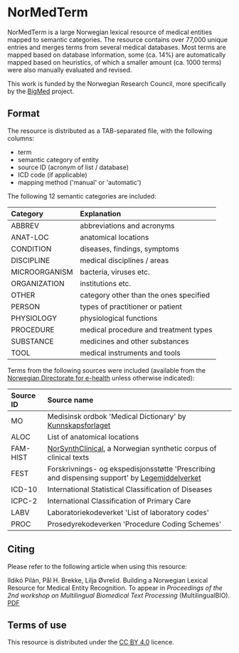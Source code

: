 # NorMedTerm

NorMedTerm is a large Norwegian lexical resource of medical entities mapped to semantic categories. The resource contains over 77,000 unique entries and merges terms from several medical databases. Most terms are mapped based on database information, some (ca. 14%) are automatically mapped based on heuristics, of which a smaller amount (ca. 1000 terms) were also manually evaluated and revised. 

This work is funded by the Norwegian Research Council, more specifically by the [BigMed](https://bigmed.no/) project.

## Format

The resource is distributed as a TAB-separated file, with the following columns:
- term
- semantic category of entity
- source ID (acronym of list / database)
- ICD code (if applicable)
- mapping method ('manual' or 'automatic')

The following 12 semantic categories are included:

|Category | Explanation|
|:--- | :---|
| ABBREV | abbreviations and acronyms |
| ANAT-LOC | anatomical locations |
| CONDITION	| diseases, findings, symptoms | 
| DISCIPLINE	| medical disciplines / areas |
| MICROORGANISM | bacteria, viruses etc. |
| ORGANIZATION	| institutions etc. |
| OTHER	| category other than the ones specified |
| PERSON | types of practitioner or patient |
| PHYSIOLOGY | physiological functions |
| PROCEDURE | medical procedure and treatment types |
| SUBSTANCE | medicines and other substances |
| TOOL | medical instruments and tools |

Terms from the following sources were included (available from the [Norwegian Directorate for e-health](https://ehelse.no/kodeverk) unless otherwise indicated):

|Source ID | Source name|
| :--- | :--- |
| MO | Medisinsk ordbok 'Medical Dictionary' by [Kunnskapsforlaget](https://kunnskapsforlaget.no/)
| ALOC | List of anatomical locations
| FAM-HIST | [NorSynthClinical](https://github.com/ltgoslo/NorSynthClinical), a Norwegian synthetic corpus of clinical texts
| FEST | Forskrivnings- og ekspedisjonsstøtte 'Prescribing and dispensing support' by [Legemiddelverket](https://legemiddelverket.no/andre-temaer/fest)
| ICD-10 | International Statistical Classification of Diseases
| ICPC-2 | International Classification of Primary Care
| LABV | Laboratoriekodeverket 'List of laboratory codes'
| PROC | Prosedyrekodeverken 'Procedure Coding Schemes'

## Citing

Please refer to the following article when using this resource:

Ildikó Pilán, Pål H. Brekke, Lilja Øvrelid. Building a Norwegian Lexical Resource for Medical Entity Recognition. To appear in *Proceedings of the 2nd workshop on Multilingual Biomedical Text Processing* (MultilingualBIO). [PDF](http://arxiv.org/abs/2004.02509)

## Terms of use

This resource is distributed under the [CC BY 4.0](https://creativecommons.org/licenses/by/4.0/) licence.
